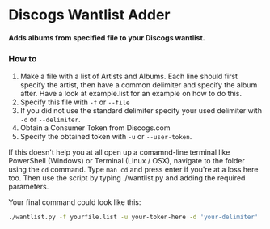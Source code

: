 
<h1>Discogs Wantlist Adder</h1>

<h4>Adds albums from specified file to your Discogs wantlist.</h4>


<h3>How to</h3>

1. Make a file with a list of Artists and Albums. Each line should first specify the artist, then have a common delimiter and specify the album after. Have a look at example.list for an example on how to do this.
2. Specify this file with `-f` or `--file`
3. If you did not use the standard delimiter specify your used delimiter with `-d` or `--delimiter`.
4. Obtain a Consumer Token from Discogs.com
5. Specify the obtained token with `-u` or `--user-token`.

If this doesn't help you at all open up a comamnd-line terminal like PowerShell (Windows) or Terminal (Linux / OSX), navigate to the folder using the `cd` command. Type `man cd` and press enter if you're at a loss here too. Then use the script by typing ./wantlist.py and adding the required parameters.

Your final command could look like this:
```bash
./wantlist.py -f yourfile.list -u your-token-here -d 'your-delimiter'
```